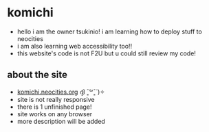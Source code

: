 # komichi
- hello i am the owner tsukinio! i am learning how to deploy stuff to neocities 
- i am also learning web accessibility too!!
- this website's code is not F2U but u could still review my code!
## about the site
- [komichi.neocities.org](https://komichi.neocities.org/) ദ്ദി ˉ͈̀꒳ˉ͈́ )✧
- site is not really responsive
- there is 1 unfinished page!
- site works on any browser
- more description will be added
